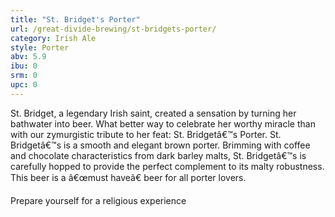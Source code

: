 ```yaml
---
title: "St. Bridget's Porter"
url: /great-divide-brewing/st-bridgets-porter/
category: Irish Ale
style: Porter
abv: 5.9
ibu: 0
srm: 0
upc: 0
---
```

St. Bridget, a legendary Irish saint, created a sensation by turning her bathwater into beer. What better way to celebrate her worthy miracle than with our zymurgistic tribute to her feat: St. Bridgetâ€™s Porter. St. Bridgetâ€™s is a smooth and elegant brown porter. Brimming with coffee and chocolate characteristics from dark barley malts, St. Bridgetâ€™s is carefully hopped to provide the perfect complement to its malty robustness. This beer is a â€œmust haveâ€ beer for all porter lovers.

Prepare yourself for a religious experience
